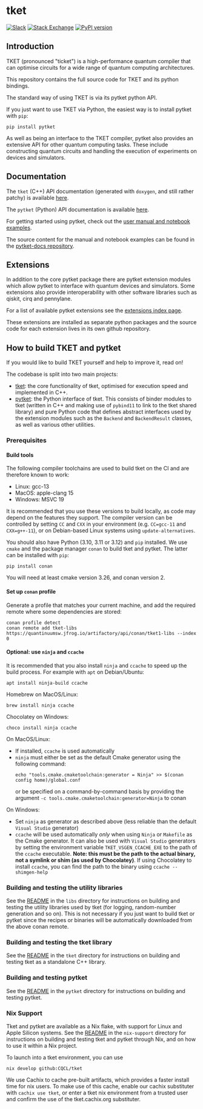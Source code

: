 # tket

[![Slack](https://img.shields.io/badge/Slack-4A154B?style=for-the-badge&logo=slack&logoColor=white)](https://tketusers.slack.com/join/shared_invite/zt-18qmsamj9-UqQFVdkRzxnXCcKtcarLRA#)
[![Stack Exchange](https://img.shields.io/badge/StackExchange-%23ffffff.svg?style=for-the-badge&logo=StackExchange)](https://quantumcomputing.stackexchange.com/tags/pytket)
[![PyPI version](https://badge.fury.io/py/pytket.svg)](https://badge.fury.io/py/pytket)

## Introduction

TKET (pronounced "ticket") is a high-performance quantum compiler that can optimise circuits for a wide range of quantum computing architectures.

This repository contains the full source code for TKET and its python bindings.

The standard way of using TKET is via its pytket python API.

If you just want to use TKET via Python, the easiest way is to install pytket with
`pip`:

```shell
pip install pytket
```

As well as being an interface to the TKET compiler, pytket also provides an extensive API for other quantum computing tasks. These include constructing quantum circuits and handling the execution of experiments on devices and simulators.

## Documentation

The `tket` (C++) API documentation (generated with `doxygen`, and still rather
patchy) is available
[here](https://cqcl.github.io/tket/tket/api/index.html).

The `pytket` (Python) API documentation is available
[here](https://docs.quantinuum.com/tket/api-docs).

For getting started using pytket, check out the [user manual and notebook examples](https://docs.quantinuum.com/tket/user-guide/).


The source content for the manual and notebook examples can be found in the [pytket-docs repository](https://github.com/CQCL/pytket-docs).

## Extensions

In addition to the core pytket package there are pytket extension modules which allow pytket to interface with quantum devices and simulators. Some extensions also provide interoperability with other software libraries such as qiskit, cirq and pennylane.

For a list of available pytket extensions see the [extensions index page](https://docs.quantinuum.com/tket/api-docs/extensions).

These extensions are installed as separate python packages and the source code for each extension lives in its own github repository.

## How to build TKET and pytket

If you would like to build TKET yourself and help to improve it, read on!

The codebase is split into two main projects:
 - [tket](tket): the core functionality of tket, optimised for execution speed
   and implemented in C++.
 - [pytket](pytket): the Python interface of tket. This consists of
   binder modules to tket (written in C++ and making use of `pybind11` to link to the tket
   shared library) and pure Python code that defines abstract interfaces 
   used by the extension modules such as the `Backend` and `BackendResult` classes,
   as well as various other utilities.

### Prerequisites

#### Build tools

The following compiler toolchains are used to build tket on the CI and are
therefore known to work:

* Linux: gcc-13
* MacOS: apple-clang 15
* Windows: MSVC 19

It is recommended that you use these versions to build locally, as code may
depend on the features they support. The compiler version can be controlled by
setting `CC` and `CXX` in your environment (e.g. `CC=gcc-11` and `CXX=g++-11`),
or on Debian-based Linux systems using `update-alternatives`.

You should also have Python (3.10, 3.11 or 3.12) and `pip` installed. We use
`cmake` and the package manager `conan` to build tket and pytket. The latter can
be installed with `pip`:

```shell
pip install conan
```

You will need at least cmake version 3.26, and conan version 2.


#### Set up `conan` profile

Generate a profile that matches your current machine, and add the required
remote where some dependencies are stored:

```shell
conan profile detect
conan remote add tket-libs https://quantinuumsw.jfrog.io/artifactory/api/conan/tket1-libs --index 0
```

#### Optional: use `ninja` and `ccache`

It is recommended that you also install `ninja` and `ccache` to speed up the
build process. For example with `apt` on Debian/Ubuntu:
```shell
apt install ninja-build ccache
```
Homebrew on MacOS/Linux:
```shell
brew install ninja ccache
```
Chocolatey on Windows:
```shell
choco install ninja ccache
```

On MacOS/Linux:

- If installed, `ccache` is used automatically
- `ninja` must either be set as the default Cmake generator using the following command:
  ```shell
  echo "tools.cmake.cmaketoolchain:generator = Ninja" >> $(conan config home)/global.conf
  ```
  or be specified on a command-by-command basis by providing the argument
  `-c tools.cmake.cmaketoolchain:generator=Ninja` to conan

On Windows:
- Set `ninja` as generator as described above (less reliable than the default `Visual Studio` generator)
- `ccache` will be used automatically *only* when using `Ninja` or `Makefile` as the Cmake generator. It can
  also be used with `Visual Studio` generators by setting the environment
  variable `TKET_VSGEN_CCACHE_EXE` to the path of the `ccache` executable. **Note: this
  must be the path to the actual binary, not a symlink or shim (as used by Chocolatey)**. If using Chocolatey
  to install `ccache`, you can find the path to the binary using `ccache --shimgen-help`


### Building and testing the utility libraries

See the [README](libs/README.md) in the `libs` directory for instructions on
building and testing the utility libraries used by tket (for logging,
random-number generation and so on). This is not necessary if you just want to
build tket or pytket since the recipes or binaries will be automatically
downloaded from the above conan remote.

### Building and testing the tket library

See the [README](tket/README.md) in the `tket` directory for instructions on
building and testing tket as a standalone C++ library.

### Building and testing pytket

See the [README](pytket/README.md) in the `pytket` directory for instructions on
building and testing pytket.

### Nix Support

Tket and pytket are available as a Nix flake, with support for Linux and Apple Silicon systems.
See the [README](nix-support/README.md) in the `nix-support` directory for instructions
on building and testing tket and pytket through Nix, and on how to use it within a Nix project.

To launch into a tket environment, you can use

```
nix develop github:CQCL/tket
```

We use Cachix to cache pre-built artifacts, which provides a faster install time for nix users.
To make use of this cache, enable our cachix substituter with `cachix use tket`, or enter a
tket nix environment from a trusted user and confirm the use of the tket.cachix.org substituter.
